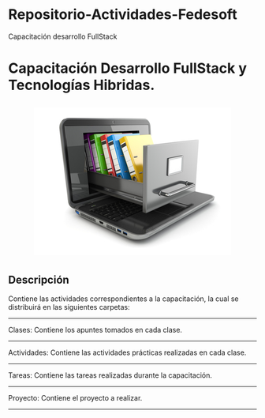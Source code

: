 # Repositorio-Actividades-Fedesoft
Capacitación desarrollo FullStack

Capacitación Desarrollo FullStack y Tecnologías Hibridas.  <p style="text-align:center !important;">![Image](repository.jpg)</p>
=======

## Descripción
 
Contiene las actividades correspondientes a la capacitación, la cual se distribuirá en las siguientes carpetas:

---
Clases: 
Contiene los apuntes tomados en cada clase.

---
Actividades: 
Contiene las actividades prácticas realizadas en cada clase.

---
Tareas: 
Contiene las tareas realizadas durante la capacitación.

---
Proyecto: 
Contiene el proyecto a realizar.

---
